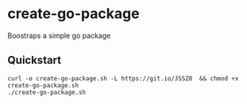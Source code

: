 # create-go-package
Boostraps a simple go package 

## Quickstart
```
curl -o create-go-package.sh -L https://git.io/JSSZ8  && chmod +x create-go-package.sh
./create-go-package.sh
```
